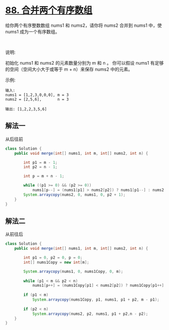 # [88. 合并两个有序数组](https://leetcode-cn.com/problems/merge-sorted-array/)

给你两个有序整数数组 nums1 和 nums2，请你将 nums2 合并到 nums1 中，使 nums1 成为一个有序数组。

 

说明:

初始化 nums1 和 nums2 的元素数量分别为 m 和 n 。
你可以假设 nums1 有足够的空间（空间大小大于或等于 m + n）来保存 nums2 中的元素。
 

示例:

```
输入:
nums1 = [1,2,3,0,0,0], m = 3
nums2 = [2,5,6],       n = 3

输出: [1,2,2,3,5,6]
```


## 解法一

从后往前

```Java
class Solution {
    public void merge(int[] nums1, int m, int[] nums2, int n) {

        int p1 = m - 1;
        int p2 = n - 1;

        int p = m + n - 1;

        while ((p1 >= 0) && (p2 >= 0)) 
            nums1[p--] = (nums1[p1] > nums2[p2]) ? nums1[p1--] : nums2[p2--]; 
        System.arraycopy(nums2, 0, nums1, 0, p2 + 1);
    }
}
```

## 解法二

从前往后

```Java
class Solution {
    public void merge(int[] nums1, int m, int[] nums2, int n) {

        int p1 = 0, p2 = 0, p = 0;
        int[] nums1Copy = new int[m];

        System.arraycopy(nums1, 0, nums1Copy, 0, m);
        
        while (p1 < m && p2 < n) 
            nums1[p++] = (nums1Copy[p1] < nums2[p2]) ? nums1Copy[p1++] : nums2[p2++];
        
        if (p1 < m)
            System.arraycopy(nums1Copy, p1, nums1, p1 + p2, m - p1);
        
        if (p2 < n)
            System.arraycopy(nums2, p2, nums1, p1 + p2,n - p2);
    }
}
```


